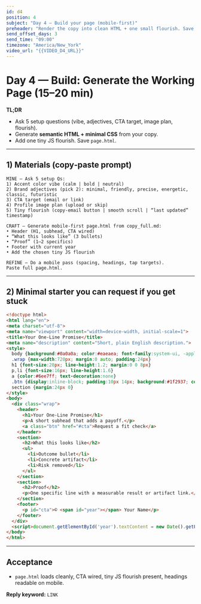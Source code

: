 ```yaml
---
id: d4
position: 4
subject: "Day 4 — Build your page (mobile‑first)"
preheader: "Render the copy into clean HTML + one small flourish. Save page.html."
send_offset_days: 3
send_time: "09:00"
timezone: "America/New_York"
video_url: "{{VIDEO_D4_URL}}"
---
```


# Day 4 — Build: Generate the Working Page (15–20 min)

**TL;DR**
- Ask 5 setup questions (vibe, adjectives, CTA target, image plan, flourish).
- Generate **semantic HTML + minimal CSS** from your copy.
- Add one tiny JS flourish. Save `page.html`.

---

## 1) Materials (copy‑paste prompt)

```
MINE — Ask 5 setup Qs:
1) Accent color vibe (calm | bold | neutral)
2) Brand adjectives (pick 2): minimal, friendly, precise, energetic, classic, futuristic
3) CTA target (email or link)
4) Profile image plan (upload or skip)
5) Tiny flourish (copy-email button | smooth scroll | “last updated” timestamp)

CRAFT — Generate mobile-first page.html from copy_full.md:
• Header (H1, subhead, CTA wired)
• “What this looks like” (3 bullets)
• “Proof” (1–2 specifics)
• Footer with current year
• Add the chosen tiny JS flourish

REFINE — Do a mobile pass (spacing, headings, tap targets).
Paste full page.html.
```

---

## 2) Minimal starter you can request if you get stuck

```html
<!doctype html>
<html lang="en">
<meta charset="utf-8">
<meta name="viewport" content="width=device-width, initial-scale=1">
<title>Your One‑Line Promise</title>
<meta name="description" content="Short, plain English description.">
<style>
  body {background:#0a0a0a; color:#eaeaea; font-family:system-ui, -apple-system, Segoe UI, Roboto, Arial; margin:0}
  .wrap {max-width:720px; margin:0 auto; padding:24px}
  h1 {font-size:28px; line-height:1.2; margin:0 0 8px}
  p,li {font-size:16px; line-height:1.6}
  a {color:#6ee7ff; text-decoration:none}
  .btn {display:inline-block; padding:10px 14px; background:#1f2937; color:#fff; border-radius:8px; margin-top:12px}
  section {margin:24px 0}
</style>
<body>
  <div class="wrap">
    <header>
      <h1>Your One‑Line Promise</h1>
      <p>A short subhead that adds a payoff.</p>
      <a class="btn" href="#cta">Request a fit check</a>
    </header>
    <section>
      <h2>What this looks like</h2>
      <ul>
        <li>Outcome bullet</li>
        <li>Concrete artifact</li>
        <li>Risk removed</li>
      </ul>
    </section>
    <section>
      <h2>Proof</h2>
      <p>One specific line with a measurable result or artifact link.</p>
    </section>
    <footer>
      <p id="cta">© <span id="year"></span> Your Name</p>
    </footer>
  </div>
  <script>document.getElementById('year').textContent = new Date().getFullYear()</script>
</body>
</html>
```

---

## Acceptance

- `page.html` loads cleanly, CTA wired, tiny JS flourish present, headings readable on mobile.

**Reply keyword:** `LINK`
